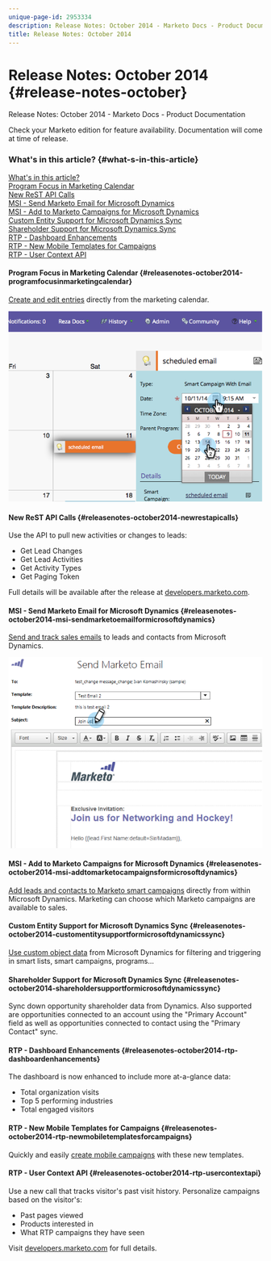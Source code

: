 ```yaml
---
unique-page-id: 2953334
description: Release Notes: October 2014 - Marketo Docs - Product Documentation
title: Release Notes: October 2014
---
```


# Release Notes: October 2014 {#release-notes-october}

Release Notes: October 2014 - Marketo Docs - Product Documentation

Check your Marketo edition for feature availability. Documentation will come at time of release.

### What's in this article? {#what-s-in-this-article}

[What's in this article?](#)  
[Program Focus in Marketing Calendar](#releasenotes-october2014-programfocusinmarketingcalendar)  
[New ReST API Calls](#releasenotes-october2014-newrestapicalls)  
[MSI - Send Marketo Email for Microsoft Dynamics](#releasenotes-october2014-msi-sendmarketoemailformicrosoftdynamics)  
[MSI - Add to Marketo Campaigns for Microsoft Dynamics](#releasenotes-october2014-msi-addtomarketocampaignsformicrosoftdynamics)  
[Custom Entity Support for Microsoft Dynamics Sync](#releasenotes-october2014-customentitysupportformicrosoftdynamicssync)  
[Shareholder Support for Microsoft Dynamics Sync](#releasenotes-october2014-shareholdersupportformicrosoftdynamicssync)  
[RTP - Dashboard Enhancements](#releasenotes-october2014-rtp-dashboardenhancements)  
[RTP - New Mobile Templates for Campaigns](#releasenotes-october2014-rtp-newmobiletemplatesforcampaigns)  
[RTP - User Context API](#releasenotes-october2014-rtp-usercontextapi)

#### Program Focus in Marketing Calendar {#releasenotes-october2014-programfocusinmarketingcalendar}

[Create and edit entries](../../../welcome-to-marketo-docs/product-docs/core-marketo-concepts/marketing-calendar/understanding-the-calendar/understand-enable-program-focus.md) directly from the marketing calendar.

![](assets/image2014-10-20-11-3a48-3a51.png)

#### New ReST API Calls {#releasenotes-october2014-newrestapicalls}

Use the API to pull new activities or changes to leads:

* Get Lead Changes
* Get Lead Activities
* Get Activity Types
* Get Paging Token

Full details will be available after the release at [developers.marketo.com](http://developers.marketo.com/documentation/rest/).

#### MSI - Send Marketo Email for Microsoft Dynamics {#releasenotes-october2014-msi-sendmarketoemailformicrosoftdynamics}

[Send and track sales emails](../../../welcome-to-marketo-docs/product-docs/marketo-sales-insight/msi-for-microsoft-dynamics/setting-up-and-using/send-a-marketo-sales-email-from-microsoft-dynamics.md) to leads and contacts from Microsoft Dynamics.

![](assets/image2014-10-20-11-3a49-3a25.png)

#### MSI - Add to Marketo Campaigns for Microsoft Dynamics {#releasenotes-october2014-msi-addtomarketocampaignsformicrosoftdynamics}

[Add leads and contacts to Marketo smart campaigns](../../../welcome-to-marketo-docs/product-docs/marketo-sales-insight/msi-for-microsoft-dynamics/setting-up-and-using/add-a-lead-contact-to-a-marketo-campaign-from-microsoft-dynamics.md) directly from within Microsoft Dynamics. Marketing can choose which Marketo campaigns are available to sales.

#### Custom Entity Support for Microsoft Dynamics Sync {#releasenotes-october2014-customentitysupportformicrosoftdynamicssync}

[Use custom object data](../../../welcome-to-marketo-docs/product-docs/crm-sync/microsoft-dynamics-sync/microsoft-dynamics-sync-details/microsoft-dynamics-sync:-custom-entity-sync/enable-sync-for-a-custom-entity.md) from Microsoft Dynamics for filtering and triggering in smart lists, smart campaigns, programs...

#### Shareholder Support for Microsoft Dynamics Sync {#releasenotes-october2014-shareholdersupportformicrosoftdynamicssync}

Sync down opportunity shareholder data from Dynamics. Also supported are opportunities connected to an account using the "Primary Account" field as well as opportunities connected to contact using the "Primary Contact" sync.

#### RTP - Dashboard Enhancements {#releasenotes-october2014-rtp-dashboardenhancements}

The dashboard is now enhanced to include more at-a-glance data:

* Total organization visits
* Top 5 performing industries
* Total engaged visitors

#### RTP - New Mobile Templates for Campaigns {#releasenotes-october2014-rtp-newmobiletemplatesforcampaigns}

Quickly and easily [create mobile campaigns](../../../welcome-to-marketo-docs/product-docs/web-personalization/using-templates/using-templates-to-create-web-campaigns.md) with these new templates.

#### RTP - User Context API {#releasenotes-october2014-rtp-usercontextapi}

Use a new call that tracks visitor's past visit history. Personalize campaigns based on the visitor's:

* Past pages viewed
* Products interested in
* What RTP campaigns they have seen

Visit [developers.marketo.com](http://developers.marketo.com/documentation/websites/rtp-js-api/) for full details.

